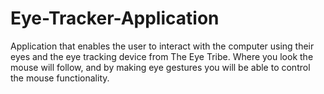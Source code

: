 # Eye-Tracker-Application
Application that enables the user to interact with the computer using their eyes and the eye tracking device from The Eye Tribe. Where you look the mouse will follow, and by making eye gestures you will be able to control the mouse functionality.
